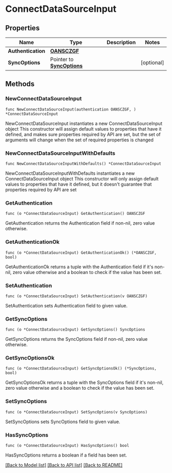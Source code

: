 # ConnectDataSourceInput

## Properties

Name | Type | Description | Notes
------------ | ------------- | ------------- | -------------
**Authentication** | [**OANSCZGF**](OANSCZGF.md) |  | 
**SyncOptions** | Pointer to [**SyncOptions**](SyncOptions.md) |  | [optional] 

## Methods

### NewConnectDataSourceInput

`func NewConnectDataSourceInput(authentication OANSCZGF, ) *ConnectDataSourceInput`

NewConnectDataSourceInput instantiates a new ConnectDataSourceInput object
This constructor will assign default values to properties that have it defined,
and makes sure properties required by API are set, but the set of arguments
will change when the set of required properties is changed

### NewConnectDataSourceInputWithDefaults

`func NewConnectDataSourceInputWithDefaults() *ConnectDataSourceInput`

NewConnectDataSourceInputWithDefaults instantiates a new ConnectDataSourceInput object
This constructor will only assign default values to properties that have it defined,
but it doesn't guarantee that properties required by API are set

### GetAuthentication

`func (o *ConnectDataSourceInput) GetAuthentication() OANSCZGF`

GetAuthentication returns the Authentication field if non-nil, zero value otherwise.

### GetAuthenticationOk

`func (o *ConnectDataSourceInput) GetAuthenticationOk() (*OANSCZGF, bool)`

GetAuthenticationOk returns a tuple with the Authentication field if it's non-nil, zero value otherwise
and a boolean to check if the value has been set.

### SetAuthentication

`func (o *ConnectDataSourceInput) SetAuthentication(v OANSCZGF)`

SetAuthentication sets Authentication field to given value.


### GetSyncOptions

`func (o *ConnectDataSourceInput) GetSyncOptions() SyncOptions`

GetSyncOptions returns the SyncOptions field if non-nil, zero value otherwise.

### GetSyncOptionsOk

`func (o *ConnectDataSourceInput) GetSyncOptionsOk() (*SyncOptions, bool)`

GetSyncOptionsOk returns a tuple with the SyncOptions field if it's non-nil, zero value otherwise
and a boolean to check if the value has been set.

### SetSyncOptions

`func (o *ConnectDataSourceInput) SetSyncOptions(v SyncOptions)`

SetSyncOptions sets SyncOptions field to given value.

### HasSyncOptions

`func (o *ConnectDataSourceInput) HasSyncOptions() bool`

HasSyncOptions returns a boolean if a field has been set.


[[Back to Model list]](../README.md#documentation-for-models) [[Back to API list]](../README.md#documentation-for-api-endpoints) [[Back to README]](../README.md)


